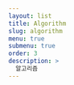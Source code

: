 ```yaml
---
layout: list
title: Algorithm
slug: algorithm
menu: true
submenu: true
order: 3
description: >
  알고리즘
---
```

